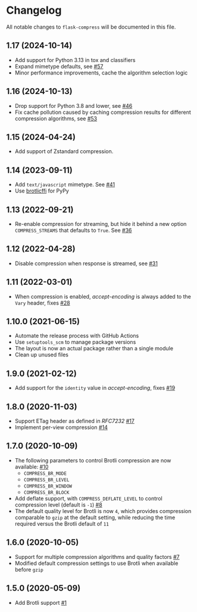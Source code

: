 # Changelog

All notable changes to `flask-compress` will be documented in this file.

## 1.17 (2024-10-14)

- Add support for Python 3.13 in tox and classifiers
- Expand mimetype defaults, see [#57](https://github.com/colour-science/flask-compress/pull/57)
- Minor performance improvements, cache the algorithm selection logic

## 1.16 (2024-10-13)

- Drop support for Python 3.8 and lower, see [#46](https://github.com/colour-science/flask-compress/pull/46)
- Fix cache pollution caused by caching compression results for different compression algorithms, see [#53](https://github.com/colour-science/flask-compress/issues/53)

## 1.15 (2024-04-24)

- Add support of Zstandard compression.

## 1.14 (2023-09-11)

- Add `text/javascript` mimetype. See [#41](https://github.com/colour-science/flask-compress/pull/41)
- Use [brotlicffi](https://github.com/python-hyper/brotlicffi) for PyPy

## 1.13 (2022-09-21)

- Re-enable compression for streaming, but hide it behind a new option `COMPRESS_STREAMS` that defaults to `True`. See [#36](https://github.com/colour-science/flask-compress/pull/36)

## 1.12 (2022-04-28)

- Disable compression when response is streamed, see [#31](https://github.com/colour-science/flask-compress/pull/31)

## 1.11 (2022-03-01)

- When compression is enabled, *accept-encoding* is always added to the `Vary` header, fixes [#28](https://github.com/colour-science/flask-compress/issues/28)

## 1.10.0 (2021-06-15)

- Automate the release process with GitHub Actions
- Use `setuptools_scm` to manage package versions
- The layout is now an actual package rather than a single module
- Clean up unused files

## 1.9.0 (2021-02-12)

- Add support for the `identity` value in *accept-encoding*, fixes [#19](https://github.com/colour-science/flask-compress/issues/19)

## 1.8.0 (2020-11-03)

- Support ETag header as defined in *RFC7232* [#17](https://github.com/colour-science/flask-compress/pull/17)
- Implement per-view compression [#14](https://github.com/colour-science/flask-compress/pull/14)

## 1.7.0 (2020-10-09)

- The following parameters to control Brotli compression are now available: [#10](https://github.com/colour-science/flask-compress/pull/10)
    - `COMPRESS_BR_MODE`
    - `COMPRESS_BR_LEVEL`
    - `COMPRESS_BR_WINDOW`
    - `COMPRESS_BR_BLOCK`
- Add deflate support, with `COMPRESS_DEFLATE_LEVEL` to control compression level (default is `-1`) [#8](https://github.com/colour-science/flask-compress/pull/8)
- The default quality level for Brotli is now `4`, which provides compression comparable to `gzip` at the default setting, while reducing the time required versus the Brotli default of `11`

## 1.6.0 (2020-10-05)

- Support for multiple compression algorithms and quality factors [#7](https://github.com/colour-science/flask-compress/pull/7)
- Modified default compression settings to use Brotli when available before `gzip`

## 1.5.0 (2020-05-09)

- Add Brotli support [#1](https://github.com/colour-science/flask-compress/pull/1)
